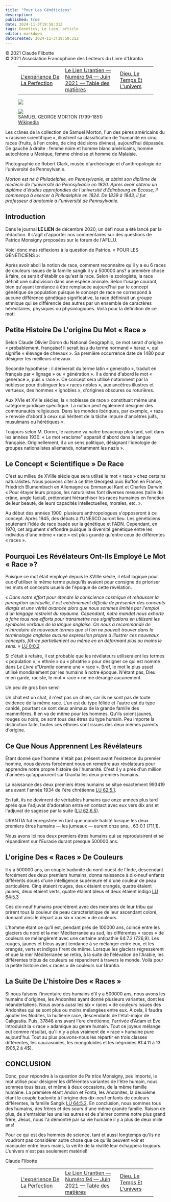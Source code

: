 ```yaml
---
title: "Pour Les Généticiens"
description: 
published: true
date: 2024-11-3T19:50:31Z
tags: Genetics, Le Lien, article
editor: markdown
dateCreated: 2024-11-3T19:50:31Z
---
```


<p class="v-card v-sheet theme--light grey lighten-3 px-2">© 2021 Claude Flibotte<br>© 2021 Association Francophone des Lecteurs du Livre d'Urantia</p>
<figure class="table chapter-navigator">
  <table>
    <tbody>
      <tr>
        <td>
        <a href="/fr/article/Andre_Desjardins/L_experience_De_La_Perfection">
          <span class="mdi mdi-arrow-left-drop-circle"></span><span class="pl-2">L'expérience De La Perfection</span>
        </a>
        </td>
        <td>
        <a href="/fr/index/articles_le_lien#le-lien-urantien-numéro-94-juin-2021">
          <span class="mdi mdi-book-open-variant"></span><span class="pl-2">Le Lien Urantien — Numéro 94 — Juin 2021 — Table des matières</span>
        </a>
        </td>
        <td>
        <a href="/fr/article/Simon_Orsini/Dieu_Le_Temps_Et_L_univers">
          <span class="pr-2">Dieu, Le Temps Et L'univers</span><span class="mdi mdi-arrow-right-drop-circle"></span>
        </a>
        </td>
      </tr>
    </tbody>
  </table>
</figure>


<figure id="Figure_8" class="image urantiapedia">
<img src="/image/article/Le_Lien/images_03/063.jpg">
</figure>

<figure id="Figure_9" class="image urantiapedia image-style-align-right">
<img src="/image/article/Le_Lien/images_03/064.jpg">
<figcaption>SAMUEL GEORGE MORTON (1799-1851)<br><a href="https://fr.wikipedia.org/wiki/Samuel_George_Morton">Wikipedia</a>
</figcaption>
</figure>

Les crânes de la collection de Samuel Morton, l'un des pères américains du « racisme scientifique », illustrent sa classification de 'humanité en cinq races (fruits, à l'en croire, de cinq décisions divines), aujourd'hui dépassée. De gauche à droite : femme noire et homme blanc américains, homme autochtone u Mexique, femme chinoise et homme de Malaisie.

Photographie de Robert Clark, musée d'archéologie et d'anthropologie de l'université de Pennsylvanie.

_Morton est né à Philadelphie, en Pennsylvanie, et obtint son diplôme de médecin de l'université de Pennsylvanie en 1820. Après avoir obtenu un diplôme d'études approfondies de l'université d'Édimbourg en Écosse, il commença à exercer à Philadelphie en 1824. De 1839 à 1843, il fut professeur d'anatomie à l'université de Pennsylvanie._


## Introduction

Dans le journal **LE LIEN** de décembre 2020, un défi nous a été lancé par la rédaction. Il s'agit d'apporter nos commentaires sur des questions de Patrice Monsigny proposées sur le forum de l'AFLLU.

Voici donc mes réflexions à la question de Patrice. « POUR LES GÉNÉTICIENS »:

Après avoir aboli la notion de race, comment reconnaitre qu'il y a eu 6 races de couleurs issues de la famille sangik il y a 500000 ans? a première chose à faire, ce serait d'établir ce qu'est la race. Selon le zoologiste, la race définit une subdivision dans une espèce animale. Selon l'usage courant, bien qu'ayant tendance à être remplacée aujourd'hui par le concept génétique de population puisque le concept de race ne correspond à aucune différence génétique significative, la race définirait un groupe ethnique qui se différencie des autres par un ensemble de caractères héréditaires, physiques ou physiologiques. Voilà pour la définition de ce mot!

## Petite Histoire De L'origine Du Mot « Race »

Selon Claude Olivier Doron du National Geographic, ce mot serait d'origine « probablement, française! Il serait issu du terme normand « haraz », qui signifie « élevage de chevaux ». Sa première occurrence date de 1480 pour désigner les meilleurs chevaux.

Seconde hypothèse : il dériverait du terme latin « generatio », traduit en français par « lignage » ou « génération ». Il a donné d'abord le mot « generace », puis « race ». Ce concept sera utilisé notamment par la noblesse pour distinguer les « races nobles », aux ancêtres illustres et vertueux, des hommes « ignobles », d'origines obscures ou roturières.

Aux XVIe et XVIIe siècles, la « noblesse de race » constituait même une catégorie juridique spécifique. La notion peut également désigner des communautés religieuses. Dans les mondes ibériques, par exemple, « raza » renvoie d'abord à ceux qui héritent de la tâche impure d'ancêtres juifs, musulmans ou hérétiques ».

Toujours selon M. Doron, le racisme va naitre beaucoup plus tard, soit dans les années 1930. « Le mot »racisme" apparait d'abord dans la langue française. Originellement, il a un sens politique, désignant l'idéologie de groupes nationalistes allemands, notamment les nazis ».

## Le Concept « Scientifique » De Race

C'est au milieu de XVIIIe siècle que sera utilisé le mot « race » chez certains naturalistes. Nous pouvons citer à ce titre GeorgesLouis Buffon en France, Friedrich Blumembach en Allemagne ou Emmanuel Kant et Charles Darwin. « Pour étayer leurs propos, les naturalistes font diverses mesures (taille du crâne, angle facial), prétendant hiérarchiser les races humaines en fonction de leur beauté, de leurs capacités intellectuelles, morales, etc. ».

Au début des années 1900, plusieurs anthropologues s'opposeront à ce concept. Après 1945, des débats à l'UNESCO auront lieu. Les généticiens soutenant l'idée de race basée sur la génétique et l'ADN. Cependant, en 1970, cet argument s'effondre puisque la diversité génétique entre les individus d'une même « race » est plus grande qu'entre ceux de différentes « races ».

## Pourquoi Les Révélateurs Ont-Ils Employé Le Mot « Race »?

Puisque ce mot était employé depuis le XVIIIe siècle, il était logique pour eux d'utiliser le même terme puisqu'ils avaient pour consigne de prioriser les mots et concepts usuels de l'époque de cette révélation.

« _Dans notre effort pour étendre la conscience cosmique et rehausser la perception spirituelle, il est extrêmement difficile de présenter des concepts élargis et une vérité avancée alors que nous sommes limités par l'emploi d'un langage restreint du royaume. Cependant, notre mandat nous exhorte à faire tous nos efforts pour transmettre nos significations en utilisant les symboles verbaux de la langue anglaise. On nous a recommandé de n'introduire de nouveaux termes que si l'on ne pouvait trouver dans la terminologie anglaise aucune expression propre à illustrer ces nouveaux concepts, fût-ce partiellement ou même en en déformant plus ou moins le sens._ » <a id="a81_663"></a>[LU 0:0.2](/fr/The_Urantia_Book/0#p0_2)

Si c'était à refaire, il est probable que les révélateurs utiliseraient les termes « population », « ethnie » ou « phratrie » pour désigner ce qui est nommé dans _Le Livre d'Urantia_ comme une « race ». Bref, le mot le plus usuel utilisé mondialement par les humains à notre époque. N'étant pas, Dieu m'en garde, raciste, le mot « race » ne me dérange aucunement.

Un peu de gros bon sens!

Un chat est un chat, il n'est pas un chien, car ils ne sont pas de toute évidence de la même race. L'un est du type félidé et l'autre est du type canidé, pourtant ce sont deux animaux de la grande famille des mammifères. Il en va de même pour les hommes. Qu'ils soient jaunes, rouges ou noirs, ce sont tous des êtres du type humain. Peu importe la distinction faite, toutes ces ethnies sont issues des deux mêmes parents d'origine.

## Ce Que Nous Apprennent Les Révélateurs

Étant donné que l'homme n'était pas présent avant l'existence du premier homme, nous devons forcément nous en remettre aux révélateurs pour apprendre notre propre histoire de l'humanité. C'est il y a près d'un million d'années qu'apparurent sur Urantia les deux premiers humains.

La naissance des deux premiers êtres humains se situe exactement 993419 ans avant l'année 1934 de l'ère chrétienne <a id="a93_115"></a>[LU 62:5.1](/fr/The_Urantia_Book/62#p5_1).

En fait, ils ne devinrent de véritables humains que onze années plus tard après que l'adjuvat d'adoration entra en contact avec eux vers dix ans et l'adjuvat de sagesse par la suite (<a id="a95_183"></a>[LU 62:6.5](/fr/The_Urantia_Book/62#p6_5)).

URANTIA fut enregistrée en tant que monde habité lorsque les deux premiers êtres humains — les jumeaux — eurent onze ans... 63:0.1 (711,1).

Nous avons ici nos deux premiers êtres humains qui se reproduisirent et se répandirent sur l'Eurasie durant presque 500000 ans.

## L'origine Des « Races » De Couleurs

Il y a 500000 ans, un couple badonite du nord-ouest de l'Inde, descendant forcément des deux premiers humains, donna naissance à dix-neuf enfants différents doués d'une intelligence supérieure et d'une couleur de peau particulière. Cinq étaient rouges, deux étaient orangés, quatre étaient jaunes, deux étaient verts, quatre étaient bleus et deux étaient indigo <a id="a103_362"></a>[LU 64:5.3](/fr/The_Urantia_Book/64#p5_3)

Ces dix-neuf humains procréèrent avec des membres de leur tribu qui prirent tous la couleur de peau caractéristique de leur ascendant coloré, donnant ainsi le départ aux six « races » de couleurs.

L'homme étant ce qu'il est, pendant près de 100000 ans, coincé entre les glaciers du nord et la mer Méditerranée au sud, les différentes « races » de couleurs se mélangèrent avec une certaine antipathie 64:7.2 (726,9). Les rouges, jaunes et bleus ayant tendance à se mélanger entre eux, et les orangés, verts et indigos firent de même. Lorsque les glaciers régressèrent et que la mer Méditerranée se retira, à la suite de l'élévation de l'Arabie, les différentes tribus de couleurs se répandirent à travers le monde. Voilà pour la petite histoire des « races » de couleurs sur Urantia.

## La Suite De L'histoire Des « Races »

Si nous faisons l'inventaire des humains d'il y a 500000 ans, nous avons les humains d'origines, les Andonites ayant donné plusieurs variantes, dont les néandertaliens. Nous avons aussi les six « races » de couleurs issues des Andonites qui se sont plus ou moins mélangées entre eux. À cela, il faudra ajouter les Nodites, la huitième race, descendants de l'état-major de Caligastia. Puis, 37848 ans avant l'ère chrétienne, l'arrivée d'Adam et Ève introduisit la « race » adamique au genre humain. Tout ce joyeux mélange eut comme résultat, qu'il n'y a plus vraiment de « race » humaine pure aujourd'hui. Tout au plus pouvons-nous les répartir en trois classes différentes, les caucasoïdes, les mongoloïdes et les négroïdes 81:4.11 à 13 (905,2 à 4$).

## CONCLUSION

Donc, pour répondre à la question de Pa trice Monsigny, peu importe, le mot utilisé pour désigner les différentes variantes de l'être humain, nous sommes tous issus, et même à deux occasions, de la même famille humaine. La première étant Andon et Fonta, les Andonites, la deuxième étant le couple badonite à l'origine des dix-neuf enfants de couleurs différentes, la famille Sangik <a id="a115_382"></a>[LU 64:5.2](/fr/The_Urantia_Book/64#p5_2). En conclusion, nous sommes tous des humains, des frères et des sours d'une même grande famille. Raison de plus, de s'entraider les uns les autres et de s'aimer comme notre plus grand frère, Jésus, nous l'a démontré par sa vie humaine il y a plus de deux mille ans!

Pour ce qui est des hommes de science, tant et aussi longtemps qu'ils ne voudront pas considérer autre chose que ce qu'ils peuvent voir et manipuler entre leurs mains, la vérité de la réalité leur échappera toujours. L'univers n'est pas seulement matériel!

Claude Flibotte

<figure class="table chapter-navigator">
  <table>
    <tbody>
      <tr>
        <td>
        <a href="/fr/article/Andre_Desjardins/L_experience_De_La_Perfection">
          <span class="mdi mdi-arrow-left-drop-circle"></span><span class="pl-2">L'expérience De La Perfection</span>
        </a>
        </td>
        <td>
        <a href="/fr/index/articles_le_lien#le-lien-urantien-numéro-94-juin-2021">
          <span class="mdi mdi-book-open-variant"></span><span class="pl-2">Le Lien Urantien — Numéro 94 — Juin 2021 — Table des matières</span>
        </a>
        </td>
        <td>
        <a href="/fr/article/Simon_Orsini/Dieu_Le_Temps_Et_L_univers">
          <span class="pr-2">Dieu, Le Temps Et L'univers</span><span class="mdi mdi-arrow-right-drop-circle"></span>
        </a>
        </td>
      </tr>
    </tbody>
  </table>
</figure>

